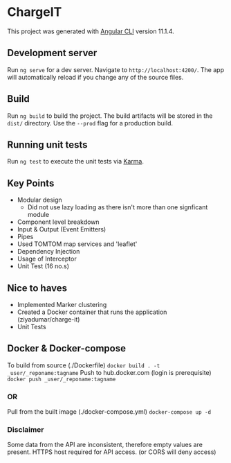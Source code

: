 # ChargeIT

This project was generated with [Angular CLI](https://github.com/angular/angular-cli) version 11.1.4.

## Development server

Run `ng serve` for a dev server. Navigate to `http://localhost:4200/`. The app will automatically reload if you change any of the source files.

## Build

Run `ng build` to build the project. The build artifacts will be stored in the `dist/` directory. Use the `--prod` flag for a production build.

## Running unit tests

Run `ng test` to execute the unit tests via [Karma](https://karma-runner.github.io).

## Key Points
- Modular design
    - Did not use lazy loading as there isn't more than one signficant module
- Component level breakdown
- Input & Output (Event Emitters)
- Pipes
- Used TOMTOM map services and 'leaflet'
- Dependency Injection
- Usage of Interceptor
- Unit Test (16 no.s)

## Nice to haves
- Implemented Marker clustering
- Created a Docker container that runs the application (ziyadumar/charge-it)
- Unit Tests
## Docker & Docker-compose

To build from source (./Dockerfile)
`docker build . -t _user/_reponame:tagname`
Push to hub.docker.com (login is prerequisite)
`docker push _user/_reponame:tagname`

### OR

Pull from the built image (./docker-compose.yml)
`docker-compose up -d`

### Disclaimer

Some data from the API are inconsistent, therefore empty values are present.
HTTPS host required for API access. (or CORS will deny access)
